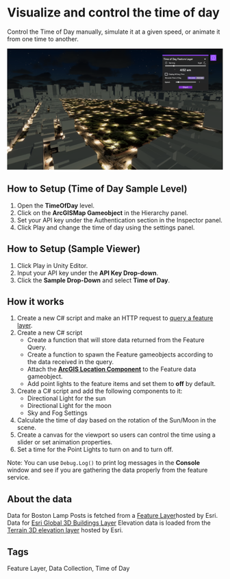 # Visualize and control the time of day

Control the Time of Day manually, simulate it at a given speed, or animate it from one time to another.

![Image of Time of Day Sample](TimeOfDay.png)

## How to Setup (Time of Day Sample Level)

1. Open the **TimeOfDay** level.
2. Click on the **ArcGISMap Gameobject** in the Hierarchy panel.
3. Set your API key under the Authentication section in the Inspector panel.
4. Click Play and change the time of day using the settings panel.

## How to Setup (Sample Viewer)

1. Click Play in Unity Editor.
2. Input your API key under the **API Key Drop-down**.
3. Click the **Sample Drop-Down** and select **Time of Day**.

## How it works

1. Create a new C# script and make an HTTP request to [query a feature layer](https://developers.arcgis.com/rest/services-reference/enterprise/query-feature-service-.htm). 
2. Create a new C# script
   - Create a function that will store data returned from the Feature Query.
   - Create a function to spawn the Feature gameobjects according to the data received in the query.
   - Attach the [**ArcGIS Location Component**](https://developers.arcgis.com/unreal-engine/maps/location-component/) to the Feature data gameobject.
   - Add point lights to the feature items and set them to **off** by default.
3. Create a C# script and add the following components to it:
   - Directional Light for the sun
   - Directional Light for the moon
   - Sky and Fog Settings
4. Calculate the time of day based on the rotation of the Sun/Moon in the scene.
5. Create a canvas for the viewport so users can control the time using a slider or set animation properties.
6. Set a time for the Point Lights to turn on and to turn off.

Note: You can use `Debug.Log()` to print log messages in the **Console** window and see if you are gathering the data properly from the feature service.

## About the data

Data for Boston Lamp Posts is fetched from a [Feature Layer](https://services.arcgis.com/V6ZHFr6zdgNZuVG0/ArcGIS/rest/services/Boston_Street_Light_Locations/FeatureServer/0/query?f=geojson&where=1=1&outfields=*)hosted by Esri.
Data for [Esri Global 3D Buildings Layer](https://basemaps3d.arcgis.com/arcgis/rest/services/OpenStreetMap3D_Buildings_v1/SceneServer)
Elevation data is loaded from the [Terrain 3D elevation layer](https://www.arcgis.com/home/item.html?id=7029fb60158543ad845c7e1527af11e4) hosted by Esri.

## Tags

Feature Layer, Data Collection, Time of Day